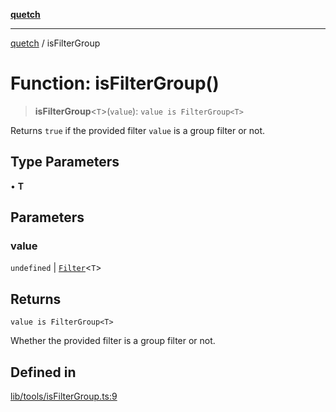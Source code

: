 [**quetch**](../README.md)

***

[quetch](../README.md) / isFilterGroup

# Function: isFilterGroup()

> **isFilterGroup**\<`T`\>(`value`): `value is FilterGroup<T>`

Returns `true` if the provided filter `value` is a group filter or not.

## Type Parameters

• **T**

## Parameters

### value

`undefined` | [`Filter`](../type-aliases/Filter.md)\<`T`\>

## Returns

`value is FilterGroup<T>`

Whether the provided filter is a group filter or not.

## Defined in

[lib/tools/isFilterGroup.ts:9](https://github.com/nevoland/quetch/blob/5d54d23c7450a0f85309e15fdf3a25ea832b3452/lib/tools/isFilterGroup.ts#L9)
